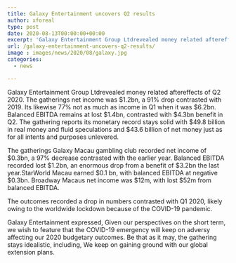 ```yaml
---
title: Galaxy Entertainment uncovers Q2 results
author: xforeal 
type: post
date: 2020-08-13T00:00:00+00:00
excerpt: 'Galaxy Entertainment Group Ltdrevealed money related aftereffects of Q2 2020 '
url: /galaxy-entertainment-uncovers-q2-results/
image : images/news/2020/08/galaxy.jpg
categories:
  - news

---
```

Galaxy Entertainment Group Ltdrevealed money related aftereffects of Q2 2020. The gatherings net income was $1.2bn, a 91&percnt; drop contrasted with 2019. Its likewise 77&percnt; not as much as income in Q1 when it was $6.2bn. Balanced EBITDA remains at lost $1.4bn, contrasted with $4.3bn benefit in Q2. The gathering reports its monetary record stays solid with $49.8 billion in real money and fluid speculations and $43.6 billion of net money just as for all intents and purposes unlevered. 

The gatherings Galaxy Macau gambling club recorded net income of $0.3bn, a 97&percnt; decrease contrasted with the earlier year. Balanced EBITDA recorded lost $1.2bn, an enormous drop from a benefit of $3.2bn the last year.StarWorld Macau earned $0.1 bn, with balanced EBITDA at negative $0.3bn. Broadway Macaus net income was $12m, with lost $52m from balanced EBITDA. 

The outcomes recorded a drop in numbers contrasted with Q1 2020, likely owing to the worldwide lockdown because of the COVID-19 pandemic. 

Galaxy Entertainment expressed, Given our perspectives on the short term, we wish to feature that the COVID-19 emergency will keep on adversy affecting our 2020 budgetary outcomes. Be that as it may, the gathering stays idealistic, including, We keep on gaining ground with our global extension plans.